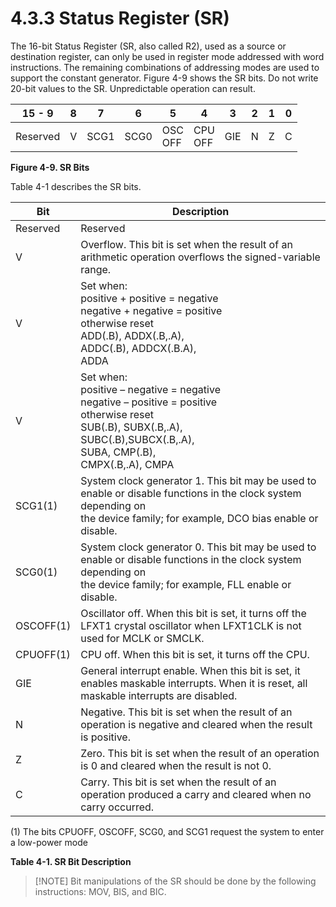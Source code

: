 # 4.3.3 Status Register (SR)

The 16-bit Status Register (SR, also called R2), used as a source or destination register, can only be used in
register mode addressed with word instructions. The remaining combinations of addressing modes are used to support
the constant generator. Figure 4-9 shows the SR bits. Do not write 20-bit values to the SR. Unpredictable operation
can result.

| 15 - 9   | 8   | 7    | 6    | 5          | 4          | 3   | 2   | 1   | 0   |
| -------- | --- | ---- | ---- | ---------- | ---------- | --- | --- | --- | --- |
| Reserved | V   | SCG1 | SCG0 | OSC<br>OFF | CPU<br>OFF | GIE | N   | Z   | C   |

**Figure 4-9. SR Bits**

Table 4-1 describes the SR bits.

| Bit       | Description                                                                                                                                                                                |
| --------- | ------------------------------------------------------------------------------------------------------------------------------------------------------------------------------------------ |
| Reserved  | Reserved                                                                                                                                                                                   |
| V         | Overflow. This bit is set when the result of an arithmetic operation overflows the signed-variable range.                                                                                  |
| V         | Set when:<br>positive + positive = negative<br>negative + negative = positive<br>otherwise reset<br>ADD(.B), ADDX(.B,.A),<br>ADDC(.B), ADDCX(.B.A),<br>ADDA                                |
| V         | Set when:<br>positive – negative = negative<br>negative – positive = positive<br>otherwise reset<br>SUB(.B), SUBX(.B,.A),<br>SUBC(.B),SUBCX(.B,.A),<br>SUBA, CMP(.B),<br>CMPX(.B,.A), CMPA |
| SCG1(1)   | System clock generator 1. This bit may be used to enable or disable functions in the clock system depending on<br>the device family; for example, DCO bias enable or disable.              |
| SCG0(1)   | System clock generator 0. This bit may be used to enable or disable functions in the clock system depending on<br>the device family; for example, FLL enable or disable.                   |
| OSCOFF(1) | Oscillator off. When this bit is set, it turns off the LFXT1 crystal oscillator when LFXT1CLK is not used for MCLK or SMCLK.                                                               |
| CPUOFF(1) | CPU off. When this bit is set, it turns off the CPU.                                                                                                                                       |
| GIE       | General interrupt enable. When this bit is set, it enables maskable interrupts. When it is reset, all maskable interrupts are disabled.                                                    |
| N         | Negative. This bit is set when the result of an operation is negative and cleared when the result is positive.                                                                             |
| Z         | Zero. This bit is set when the result of an operation is 0 and cleared when the result is not 0.                                                                                           |
| C         | Carry. This bit is set when the result of an operation produced a carry and cleared when no carry occurred.                                                                                |

(1) The bits CPUOFF, OSCOFF, SCG0, and SCG1 request the system to enter a low-power mode

**Table 4-1. SR Bit Description**

> [!NOTE] Bit manipulations of the SR should be done by the following instructions: MOV, BIS, and BIC.


